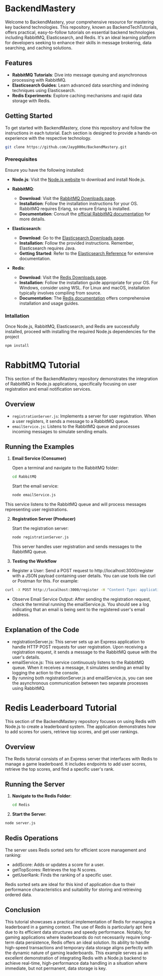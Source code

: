 # BackendMastery

Welcome to BackendMastery, your comprehensive resource for mastering key backend technologies. This repository, known as BackendTechTutorials, offers practical, easy-to-follow tutorials on essential backend technologies including RabbitMQ, Elasticsearch, and Redis. It's an ideal learning platform for developers seeking to enhance their skills in message brokering, data searching, and caching solutions.

## Features

- **RabbitMQ Tutorials**: Dive into message queuing and asynchronous processing with RabbitMQ.
- **Elasticsearch Guides**: Learn advanced data searching and indexing techniques using Elasticsearch.
- **Redis Experiments**: Explore caching mechanisms and rapid data storage with Redis.

## Getting Started

To get started with BackendMastery, clone this repository and follow the instructions in each tutorial. Each section is designed to provide a hands-on experience with the respective technology.

```bash
git clone https://github.com/Jayg000e/BackendMastery.git
```

### Prerequisites
Ensure you have the following installed:

- **Node.js**: Visit the [Node.js website](https://nodejs.org/) to download and install Node.js.

- **RabbitMQ**:
  - **Download**: Visit the [RabbitMQ Downloads page](https://www.rabbitmq.com/download.html).
  - **Installation**: Follow the installation instructions for your OS. RabbitMQ requires Erlang, so ensure Erlang is installed.
  - **Documentation**: Consult the [official RabbitMQ documentation](https://www.rabbitmq.com/documentation.html) for more details.

- **Elasticsearch**:
  - **Download**: Go to the [Elasticsearch Downloads page](https://www.elastic.co/downloads/elasticsearch).
  - **Installation**: Follow the provided instructions. Remember, Elasticsearch requires Java.
  - **Getting Started**: Refer to the [Elasticsearch Reference](https://www.elastic.co/guide/en/elasticsearch/reference/current/index.html) for extensive documentation.

- **Redis**:
  - **Download**: Visit the [Redis Downloads page](https://redis.io/download).
  - **Installation**: Follow the installation guide appropriate for your OS. For Windows, consider using WSL. For Linux and macOS, installation typically involves compiling from source.
  - **Documentation**: The [Redis documentation](https://redis.io/documentation) offers comprehensive installation and usage guides.

### Intallation

Once Node.js, RabbitMQ, Elasticsearch, and Redis are successfully installed, proceed with installing the required Node.js dependencies for the project

```bash
npm install
```
# RabbitMQ Tutorial 

This section of the BackendMastery repository demonstrates the integration of RabbitMQ in Node.js applications, specifically focusing on user registration and email notification services.

## Overview

- `registrationServer.js`: Implements a server for user registration. When a user registers, it sends a message to a RabbitMQ queue. 
- `emailService.js`: Listens to the RabbitMQ queue and processes incoming messages to simulate sending emails.


## Running the Examples

1. **Email Service (Consumer)**
   
   Open a terminal and navigate to the RabbitMQ folder:
   ```bash
   cd RabbitMQ
   ```

   Start the email service:

   ```bash
   node emailService.js
   ```
   
This service listens to the RabbitMQ queue and will process messages representing user registrations.

2. **Registration Server (Producer)**
   
   
   Start the registration server:
   
   ```bash
   node registrationServer.js
   ```

   This server handles user registration and sends messages to the RabbitMQ queue.

3. **Testing the Workflow**
   
   
- Register a User: Send a POST request to http://localhost:3000/register with a JSON payload containing user details. You can use tools like curl or Postman for this. For example:

```bash
curl -X POST http://localhost:3000/register -H "Content-Type: application/json" -d '{"email": "user@example.com", "name": "John Doe"}'
```

- Observe Email Service Output: After sending the registration request, check the terminal running the emailService.js. You should see a log indicating that an email is being sent to the registered user's email address.

## Explanation of the Code

- registrationServer.js: This server sets up an Express application to handle HTTP POST requests for user registration. Upon receiving a registration request, it sends a message to the RabbitMQ queue with the user's details.
- emailService.js: This service continuously listens to the RabbitMQ queue. When it receives a message, it simulates sending an email by logging the action to the console.
- By running both registrationServer.js and emailService.js, you can see the asynchronous communication between two separate processes using RabbitMQ.

# Redis Leaderboard Tutorial

This section of the BackendMastery repository focuses on using Redis with Node.js to create a leaderboard system. The application demonstrates how to add scores for users, retrieve top scores, and get user rankings.

## Overview

The Redis tutorial consists of an Express server that interfaces with Redis to manage a game leaderboard. It includes endpoints to add user scores, retrieve the top scores, and find a specific user's rank.

## Running the Server

1. **Navigate to the Redis Folder**:

   ```bash
   cd Redis
   ```

2. **Start the Server**:

```bash
node server.js
```
## Redis Operations
The server uses Redis sorted sets for efficient score management and ranking:

- addScore: Adds or updates a score for a user.
- getTopScores: Retrieves the top N scores.
- getUserRank: Finds the ranking of a specific user.

Redis sorted sets are ideal for this kind of application due to their performance characteristics and suitability for storing and retrieving ordered data.

## Conclusion

This tutorial showcases a practical implementation of Redis for managing a leaderboard in a gaming context. The use of Redis is particularly apt here due to its efficient data structures and speedy performance. Notably, for gaming applications where leaderboards do not necessarily require long-term data persistence, Redis offers an ideal solution. Its ability to handle high-speed transactions and temporary data storage aligns perfectly with the dynamic nature of gaming leaderboards. This example serves as an excellent demonstration of integrating Redis with a Node.js backend to achieve real-time, high-performance data handling in a situation where immediate, but not permanent, data storage is key.






  
